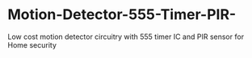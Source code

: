 # Motion-Detector-555-Timer-PIR-
Low cost motion detector circuitry with 555 timer IC and PIR sensor for Home security

